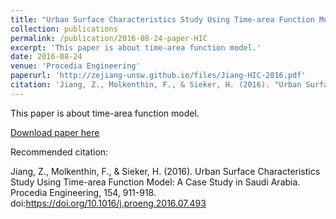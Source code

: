 ```yaml
---
title: "Urban Surface Characteristics Study Using Time-area Function Model: A Case Study in Saudi Arabia"
collection: publications
permalink: /publication/2016-08-24-paper-HIC
excerpt: 'This paper is about time-area function model.'
date: 2016-08-24
venue: 'Procedia Engineering'
paperurl: 'http://zejiang-unsw.github.io/files/Jiang-HIC-2016.pdf'
citation: 'Jiang, Z., Molkenthin, F., & Sieker, H. (2016). "Urban Surface Characteristics Study Using Time-area Function Model: A Case Study in Saudi Arabia." <i>Procedia Engineering</i>. 154.'
---
```

This paper is about time-area function model.

[Download paper here](http://zejiang-unsw.github.io/files/Jiang-HIC-2016.pdf)

Recommended citation:

Jiang, Z., Molkenthin, F., & Sieker, H. (2016). Urban Surface Characteristics Study Using Time-area Function Model: A Case Study in Saudi Arabia. Procedia Engineering, 154, 911-918. doi:https://doi.org/10.1016/j.proeng.2016.07.493
